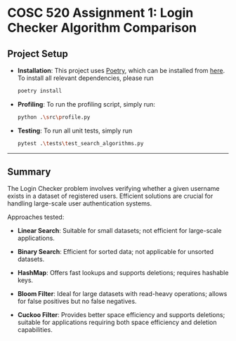 # COSC 520 Assignment 1: Login Checker Algorithm Comparison

## Project Setup

- **Installation**:
  This project uses [Poetry](https://python-poetry.org/), which can be installed from [here](https://python-poetry.org/docs/#installation).
  To install all relevant dependencies, please run

  ```sh
  poetry install
  ```

- **Profiling**:
  To run the profiling script, simply run:

  ```sh
  python .\src\profile.py
  ```

- **Testing**:
  To run all unit tests, simply run
  ```sh
  pytest .\tests\test_search_algorithms.py
  ```

---

## Summary

The Login Checker problem involves verifying whether a given username exists in a dataset of registered users.
Efficient solutions are crucial for handling large-scale user authentication systems.

Approaches tested:

- **Linear Search**: Suitable for small datasets; not efficient for large-scale applications.

- **Binary Search**: Efficient for sorted data; not applicable for unsorted datasets.

- **HashMap**: Offers fast lookups and supports deletions; requires hashable keys.

- **Bloom Filter**: Ideal for large datasets with read-heavy operations; allows for false positives but no false negatives.

- **Cuckoo Filter**: Provides better space efficiency and supports deletions; suitable for applications requiring both space efficiency and deletion capabilities.

